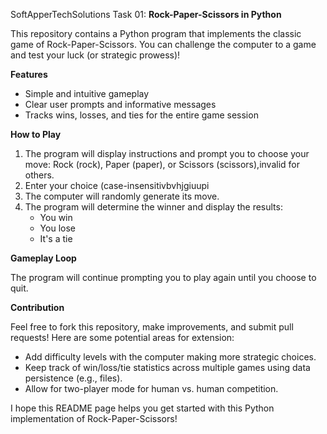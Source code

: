 SoftApperTechSolutions Task 01:
**Rock-Paper-Scissors in Python**

This repository contains a Python program that implements the classic game of Rock-Paper-Scissors. You can challenge the computer to a game and test your luck (or strategic prowess)!

**Features**

* Simple and intuitive gameplay
* Clear user prompts and informative messages
* Tracks wins, losses, and ties for the entire game session

**How to Play**

1. The program will display instructions and prompt you to choose your move: Rock (rock), Paper (paper), or Scissors (scissors),invalid for others.
2. Enter your choice (case-insensitivbvhjgiuupi
3. The computer will randomly generate its move.
4. The program will determine the winner and display the results:
   - You win
   - You lose
   - It's a tie

**Gameplay Loop**

The program will continue prompting you to play again until you choose to quit.

**Contribution**

Feel free to fork this repository, make improvements, and submit pull requests! Here are some potential areas for extension:
* Add difficulty levels with the computer making more strategic choices.
* Keep track of win/loss/tie statistics across multiple games using data persistence (e.g., files).
* Allow for two-player mode for human vs. human competition.

I hope this README page helps you get started with this Python implementation of Rock-Paper-Scissors!
